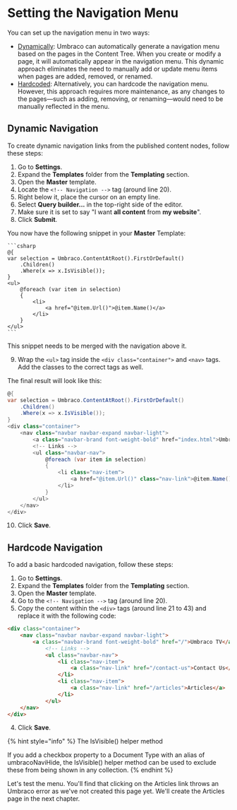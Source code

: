 # Setting the Navigation Menu

You can set up the navigation menu in two ways:

* [Dynamically](#dynamic-navigation):
	Umbraco can automatically generate a navigation menu based on the pages in the Content Tree. When you create or modify a page, it will automatically appear in the navigation menu. This dynamic approach eliminates the need to manually add or update menu items when pages are added, removed, or renamed.
* [Hardcoded](#hardcode-navigation):
	Alternatively, you can hardcode the navigation menu. However, this approach requires more maintenance, as any changes to the pages—such as adding, removing, or renaming—would need to be manually reflected in the menu.

## Dynamic Navigation

To create dynamic navigation links from the published content nodes, follow these steps:

1. Go to **Settings**.
2. Expand the **Templates** folder from the **Templating** section.
3. Open the **Master** template.
4. Locate the `<!-- Navigation -->` tag (around line 20).
5. Right below it, place the cursor on an empty line.
6. Select **Query builder...** in the top-right side of the editor.
7. Make sure it is set to say "I want **all content** from **my website**".
8. Click **Submit**.

You now have the following snippet in your **Master** Template:

	```csharp
	@{
	var selection = Umbraco.ContentAtRoot().FirstOrDefault()
		.Children()
		.Where(x => x.IsVisible());
	}
	<ul>
		@foreach (var item in selection)
		{
			<li>
				<a href="@item.Url()">@item.Name()</a>
			</li>
		}
	</ul>
	```

This snippet needs to be merged with the navigation above it.

9. Wrap the `<ul>` tag inside the `<div class="container">` and `<nav>` tags. Add the classes to the correct tags as well.

The final result will look like this:

```csharp
@{
var selection = Umbraco.ContentAtRoot().FirstOrDefault()
	.Children()
	.Where(x => x.IsVisible());
}
<div class="container">
	<nav class="navbar navbar-expand navbar-light">
		<a class="navbar-brand font-weight-bold" href="index.html">UmbracoTV</a>
		<!-- Links -->
		<ul class="navbar-nav">
			@foreach (var item in selection)
			{
				<li class="nav-item">
					<a href="@item.Url()" class="nav-link">@item.Name()</a>
				</li>
			}
		</ul>
	</nav>
</div>
```

10. Click **Save**.

## Hardcode Navigation

To add a basic hardcoded navigation, follow these steps:

1. Go to **Settings**.
2. Expand the **Templates** folder from the **Templating** section.
3. Open the **Master** template.
4. Go to the `<!-- Navigation -->` tag (around line 20).
5. Copy the content within the `<div>` tags (around line 21 to 43) and replace it with the following code:

```html
<div class="container">
	<nav class="navbar navbar-expand navbar-light">
		<a class="navbar-brand font-weight-bold" href="/">Umbraco TV</a>
			<!-- Links -->
			<ul class="navbar-nav">
				<li class="nav-item">
					<a class="nav-link" href="/contact-us">Contact Us</a>
				</li>
				<li class="nav-item">
					<a class="nav-link" href="/articles">Articles</a>
                </li>
			</ul>
	</nav>
</div>
```

4. Click **Save**.

{% hint style="info" %}
The IsVisible() helper method

If you add a checkbox property to a Document Type with an alias of umbracoNaviHide, the IsVisible() helper method can be used to exclude these from being shown in any collection.
{% endhint %}

Let's test the menu. You'll find that clicking on the Articles link throws an Umbraco error as we've not created this page yet. We'll create the Articles page in the next chapter.
